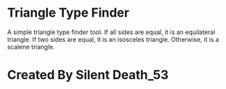 # Triangle Type Finder
A simple triangle type finder tool. If all sides are equal, it is an equilateral triangle. If two sides are equal, it is an isosceles triangle. Otherwise, it is a scalene triangle.

# Created By Silent Death_53
